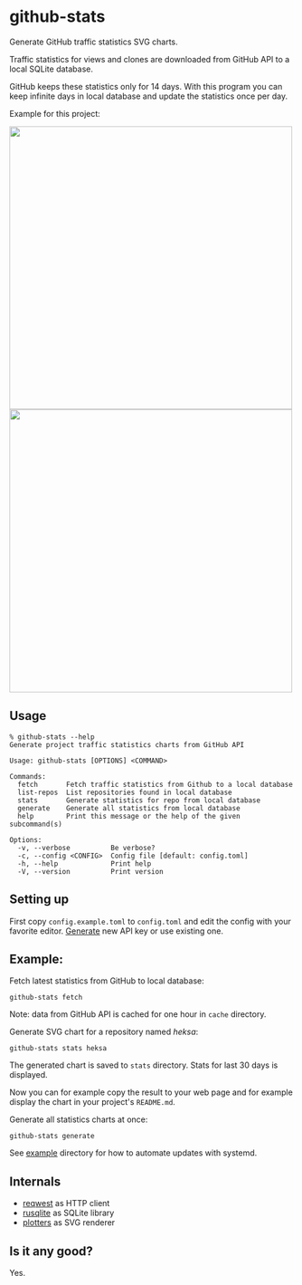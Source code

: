 # github-stats

Generate GitHub traffic statistics SVG charts.

Traffic statistics for views and clones are downloaded from GitHub API to a local SQLite database.

GitHub keeps these statistics only for 14 days. With this program you can keep infinite days in local database and update the statistics once per day.

Example for this project:

<img src="https://github.raspi.fi/stats/github-stats_views.svg" width="500" align="left" />
<img src="https://github.raspi.fi/stats/github-stats_clones.svg" width="500" />

## Usage

```
% github-stats --help
Generate project traffic statistics charts from GitHub API

Usage: github-stats [OPTIONS] <COMMAND>

Commands:
  fetch       Fetch traffic statistics from Github to a local database
  list-repos  List repositories found in local database
  stats       Generate statistics for repo from local database
  generate    Generate all statistics from local database
  help        Print this message or the help of the given subcommand(s)

Options:
  -v, --verbose          Be verbose?
  -c, --config <CONFIG>  Config file [default: config.toml]
  -h, --help             Print help
  -V, --version          Print version
```

## Setting up

First copy `config.example.toml` to `config.toml` and edit the config with your favorite editor.
[Generate](https://github.com/settings/tokens) new API key or use existing one.

## Example:

Fetch latest statistics from GitHub to local database:

```shell
github-stats fetch
```

Note: data from GitHub API is cached for one hour in `cache` directory.

Generate SVG chart for a repository named *heksa*:

```shell
github-stats stats heksa
```

The generated chart is saved to `stats` directory. Stats for last 30 days is displayed.

Now you can for example copy the result to your web page and for example display the chart in your project's `README.md`.

Generate all statistics charts at once:

```shell
github-stats generate
```

See [example](example) directory for how to automate updates with systemd.

## Internals

* [reqwest](https://crates.io/crates/reqwest) as HTTP client
* [rusqlite](https://crates.io/crates/rusqlite) as SQLite library
* [plotters](https://crates.io/crates/plotters) as SVG renderer

## Is it any good?

Yes.

